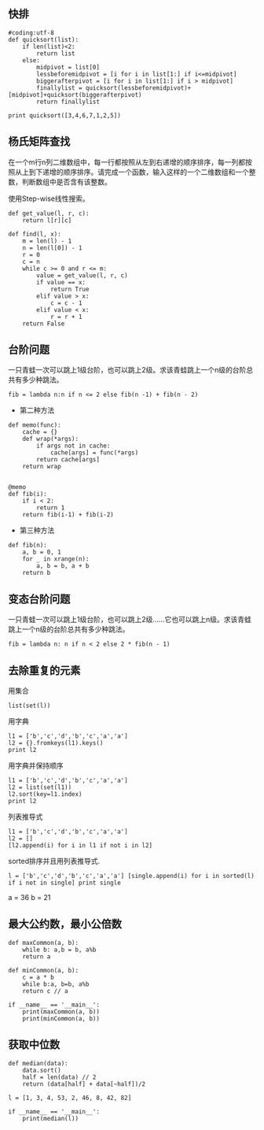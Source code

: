 ## 快排

```
#coding:utf-8
def quicksort(list):
    if len(list)<2:
        return list
    else:
        midpivot = list[0]
        lessbeforemidpivot = [i for i in list[1:] if i<=midpivot]
        biggerafterpivot = [i for i in list[1:] if i > midpivot]
        finallylist = quicksort(lessbeforemidpivot)+[midpivot]+quicksort(biggerafterpivot)
        return finallylist

print quicksort([3,4,6,7,1,2,5])
```

## 杨氏矩阵查找
在一个m行n列二维数组中，每一行都按照从左到右递增的顺序排序，每一列都按照从上到下递增的顺序排序。请完成一个函数，输入这样的一个二维数组和一个整数，判断数组中是否含有该整数。

使用Step-wise线性搜索。

```
def get_value(l, r, c):
    return l[r][c]

def find(l, x):
    m = len(l) - 1
    n = len(l[0]) - 1
    r = 0
    c = n
    while c >= 0 and r <= m:
        value = get_value(l, r, c)
        if value == x:
            return True
        elif value > x:
            c = c - 1
        elif value < x:
            r = r + 1
    return False
```

## 台阶问题
一只青蛙一次可以跳上1级台阶，也可以跳上2级。求该青蛙跳上一个n级的台阶总共有多少种跳法。
```
fib = lambda n:n if n <= 2 else fib(n -1) + fib(n - 2)
```

* 第二种方法
```
def memo(func):
    cache = {}
    def wrap(*args):
        if args not in cache:
            cache[args] = func(*args)
        return cache[args]
    return wrap


@memo
def fib(i):
    if i < 2:
        return 1
    return fib(i-1) + fib(i-2)
```
* 第三种方法

```
def fib(n):
    a, b = 0, 1
    for _ in xrange(n):
        a, b = b, a + b
    return b
```

## 变态台阶问题
一只青蛙一次可以跳上1级台阶，也可以跳上2级……它也可以跳上n级。求该青蛙跳上一个n级的台阶总共有多少种跳法。
```
fib = lambda n: n if n < 2 else 2 * fib(n - 1)
```
## 去除重复的元素
用集合
```
list(set(l))
```
用字典
```
l1 = ['b','c','d','b','c','a','a']
l2 = {}.fromkeys(l1).keys()
print l2
```
用字典并保持顺序
```
l1 = ['b','c','d','b','c','a','a']
l2 = list(set(l1))
l2.sort(key=l1.index)
print l2
```
列表推导式
```
l1 = ['b','c','d','b','c','a','a']
l2 = []
[l2.append(i) for i in l1 if not i in l2]
```
sorted排序并且用列表推导式.
```
l = ['b','c','d','b','c','a','a'] [single.append(i) for i in sorted(l) if i not in single] print single
```

a = 36
b = 21

## 最大公约数，最小公倍数
```
def maxCommon(a, b):
	while b: a,b = b, a%b
	return a 

def minCommon(a, b):
	c = a * b
	while b:a, b=b, a%b
	return c // a 
	
if __name__ == '__main__':
	print(maxCommon(a, b))
	print(minCommon(a, b))
```

## 获取中位数
```
def median(data):
	data.sort()
	half = len(data) // 2
	return (data[half] + data[~half])/2
	
l = [1, 3, 4, 53, 2, 46, 8, 42, 82]

if __name__ == '__main__':
	print(median(l))
```
